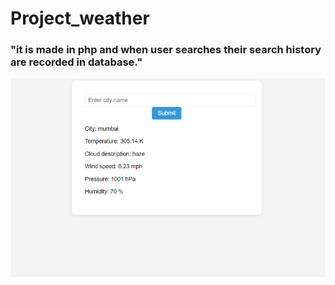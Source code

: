 # Project_weather
<h3>"it is made in php and when user searches their search history are recorded in database."</h3>
<p>
  <img src="weather.png" >
 <p>
   
